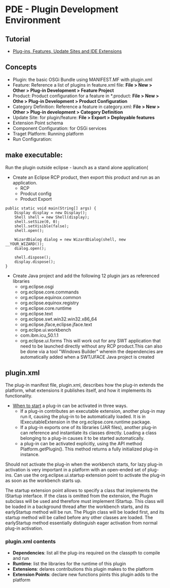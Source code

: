 # PDE - Plugin Development Environment

## Tutorial
- [Plug-ins, Features, Update Sites and IDE Extensions](https://www.vogella.com/tutorials/EclipsePlugin/article.html)

## Concepts
- Plugin: the basic OSGi Bundle using MANIFEST.MF with plugin.xml
- Feature: Reference a list of plugins in feature.xml file:  **File > New > Other > Plug-in Development > Feature Project**
- Product: Product configuration for a feature in \*.product: **File > New > Othe > Plug-in Development > Product Configuration**
- Category Definition: Reference a feature in category.xml: **File > New > Other > Plug-in development > Category Definition**
- Update Site: for plugin/feature: **File > Export > Deployable features**
- Extension Point schema
- Component Configuration: for OSGi services
- Traget Platform: Running platform
- Run Configuration: 

## make executable:
Run the plugin outside eclipse - launch as a stand alone application(
- Create an Eclipse RCP product, then export this product and run as an application.
    - RCP
    - Prodcut config
    - Product Export
```
public static void main(String[] args) {
    Display display = new Display();
    Shell shell = new Shell(display);
    shell.setSize(0, 0);
    shell.setVisible(false);
    shell.open();

    WizardDialog dialog = new WizardDialog(shell, new __YOUR_WIZARD());
    dialog.open();

    shell.dispose();
    display.dispose();
}
```
- Create Java project and add the following 12 plugin jars as referenced libraries
    - org.eclipse.osgi
    - org.eclipse.core.commands 
    - org.eclipse.equinox.common
    - org.eclipse.equinox.registry
    - org.eclipse.core.runtime
    - org.eclipse.text
    - org.eclipse.swt.win32.win32.x86_64
    - org.eclipse.jface,eclipse.jface.text
    - org.eclipe.ui.workbench
    - com.ibm.icu_50.1.1
    - org.eclipse.ui.forms
This will work out for any SWT application that need to be launched directly without any RCP product.This can also be done via a tool "Windows Builder" wherein the dependencies are automatically added when a SWT/JFACE Java project is created

## plugin.xml
The plug-in manifest file, plugin.xml, describes how the plug-in extends the platform, what extensions it publishes itself, and how it implements its functionality.
- [When to start](https://wiki.eclipse.org/FAQ_When_does_a_plug-in_get_started%3F)
a plug-in can be activated in three ways.
    - If a plug-in contributes an executable extension, another plug-in may run it, causing the plug-in to be automatically loaded. It is in IExecutableExtension in the org.eclipse.core.runtime package.
    - If a plug-in exports one of its libraries (JAR files), another plug-in can reference and instantiate its classes directly. Loading a class belonging to a plug-in causes it to be started automatically.
    - a plug-in can be activated explicitly, using the API method Platform.getPlugin(). This method returns a fully initialized plug-in instance.

Should not activate the plug-in when the workbench starts, for lazy plug-in activation is very important in a platform with an open-ended set of plug-ins.
Can use the org.eclipse.ui.startup extension point to activate the plug-in as soon as the workbench starts up.

The startup extension point allows to specify a class that implements the IStartup interface. If the class is omitted from the extension, the Plugin subclass will be used and therefore must implement IStartup. This class will be loaded in a background thread after the workbench starts, and its earlyStartup method will be run. The Plugin class will be loaded first, and its startup method will be called before any other classes are loaded. The earlyStartup method essentially distinguish eager activation from normal plug-in activation. 

### plugin.xml contents
- **Dependencies**: list all the plug-ins required on the classpth to compile and run
- **Runtime**: list the libraries for the runtime of this plugin
- **Extensions**: delares contributions this plugin makes to the platform
- **Extension Points**: declare new functions piints this plugin adds to the platform
